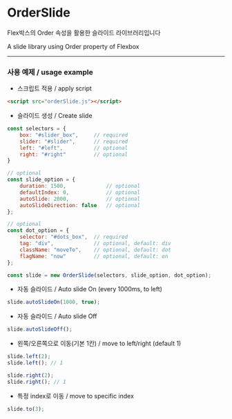 # OrderSlide
Flex박스의 Order 속성을 활용한 슬라이드 라이브러리입니다

A slide library using Order property of Flexbox

---

### 사용 예제 / usage example
- 스크립트 적용 / apply script
```html
<script src="orderSlide.js"></script>
```
- 슬라이드 생성 / Create slide
```js
const selectors = {
    box: "#slider_box",     // required
    slider: "#slider",      // required
    left: "#left",          // optional
    right: "#right"         // optional
}

// optional
const slide_option = {
    duration: 1500,             // optional
    defaultIndex: 0,            // optional
    autoSlide: 2000,            // optional
    autoSlideDirection: false   // optional
};

// optional
const dot_option = {
    selector: "#dots_box",  // required
    tag: "div",             // optional, default: div
    className: "moveTo",    // optional, default: dot
    flagName: "now"         // optional, default: on
};

const slide = new OrderSlide(selectors, slide_option, dot_option);
```
- 자동 슬라이드 / Auto slide On (every 1000ms, to left)
```js
slide.autoSlideOn(1000, true);
```
- 자동 슬라이드 / Auto slide Off
```js
slide.autoSlideOff();
```

- 왼쪽/오른쪽으로 이동(기본 1칸) / move to left/right (default 1)
```js
slide.left(2);
slide.left(); // 1

slide.right(2);
slide.right(); // 1
```

- 특정 index로 이동 / move to specific index
```js
slide.to(3);
```
